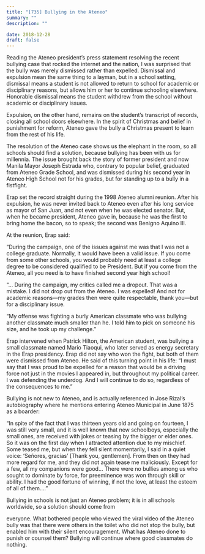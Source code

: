 ```yaml
---
title: "[735] Bullying in the Ateneo"
summary: ""
description: ""

date: 2018-12-28
draft: false
---
```


Reading the Ateneo president’s press statement resolving the recent bullying case that rocked the internet and the nation, I was surprised that the bully was merely dismissed rather than expelled. Dismissal and expulsion mean the same thing to a layman, but in a school setting, dismissal means a student is not allowed to return to school for academic or disciplinary reasons, but allows him or her to continue schooling elsewhere. Honorable dismissal means the student withdrew from the school without academic or disciplinary issues.

Expulsion, on the other hand, remains on the student’s transcript of records, closing all school doors elsewhere. In the spirit of Christmas and belief in punishment for reform, Ateneo gave the bully a Christmas present to learn from the rest of his life.

The resolution of the Ateneo case shows us the elephant in the room, so all schools should find a solution, because bullying has been with us for millennia. The issue brought back the story of former president and now Manila Mayor Joseph Estrada who, contrary to popular belief, graduated from Ateneo Grade School, and was dismissed during his second year in Ateneo High School not for his grades, but for standing up to a bully in a fistfight.

Erap set the record straight during the 1998 Ateneo alumni reunion. After his expulsion, he was never invited back to Ateneo even after his long service as mayor of San Juan, and not even when he was elected senator. But, when he became president, Ateneo gave in, because he was the first to bring home the bacon, so to speak; the second was Benigno Aquino III.

At the reunion, Erap said:

“During the campaign, one of the issues against me was that I was not a college graduate. Normally, it would have been a valid issue. If you come from some other schools, you would probably need at least a college degree to be considered qualified to be President. But if you come from the Ateneo, all you need is to have finished second year high school!

“… During the campaign, my critics called me a dropout. That was a mistake. I did not drop out from the Ateneo. I was expelled! And not for academic reasons—my grades then were quite respectable, thank you—but for a disciplinary issue.

“My offense was fighting a burly American classmate who was bullying another classmate much smaller than he. I told him to pick on someone his size, and he took up my challenge.”

Erap intervened when Patrick Hilton, the American student, was bullying a small classmate named Mario Tiaoqui, who later served as energy secretary in the Erap presidency. Erap did not say who won the fight, but both of them were dismissed from Ateneo. He said of this turning point in his life: “I must say that I was proud to be expelled for a reason that would be a driving force not just in the movies I appeared in, but throughout my political career. I was defending the underdog. And I will continue to do so, regardless of the consequences to me.”

Bullying is not new to Ateneo, and is actually referenced in Jose Rizal’s autobiography where he mentions entering Ateneo Municipal in June 1875 as a boarder:

“In spite of the fact that I was thirteen years old and going on fourteen, I was still very small, and it is well known that new schoolboys, especially the small ones, are received with jokes or teasing by the bigger or elder ones. So it was on the first day when I attracted attention due to my mischief. Some teased me, but when they fell silent momentarily, I said in a quiet voice: ‘Señores, gracias’ [Thank you, gentlemen]. From then on they had more regard for me, and they did not again tease me maliciously. Except for a few, all my companions were good… There were no bullies among us who sought to dominate by force, for preeminence was won through skill or ability. I had the good fortune of winning, if not the love, at least the esteem of all of them….”

Bullying in schools is not just an Ateneo problem; it is in all schools worldwide, so a solution should come from

everyone. What bothered people who viewed the viral video of the Ateneo bully was that there were others in the toilet who did not stop the bully, but enabled him with their silent encouragement. What has Ateneo done to punish or counsel them? Bullying will continue where good classmates do nothing.
